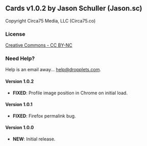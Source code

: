 ## Cards v1.0.2 by Jason Schuller (Jason.sc)
Copyright Circa75 Media, LLC (Circa75.co)

### License
[Creative Commons - CC BY-NC](http://creativecommons.org/licenses/by-nc/3.0/legalcode)

### Need Help?
Help is an email away... help@dropplets.com.

#### Version 1.0.2
- **FIXED**: Profile image position in Chrome on initial load.

#### Version 1.0.1
- **FIXED**: Firefox permalink bug.

#### Version 1.0.0
- **NEW**: Initial release.